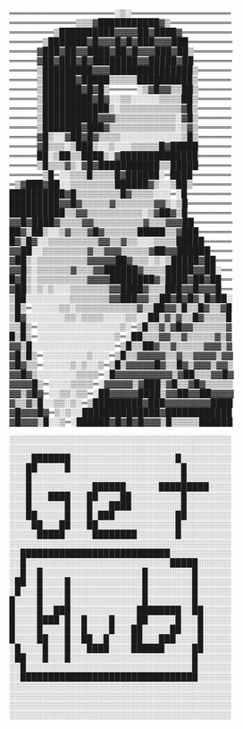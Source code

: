 ═══════════════════░▒░══════════════════
════════════▒▒▒▓███████████▓▒═══════════
════════▒██████████▓▓▓▓██▓████▓═════════
══════▒███████▓█▓▓▓█▓█▓███▓▓▓███════════
═════▓███▓██▓▓████▓██▓█▓▓▓███▓██▒═══════
═════▓██▓███▓█▓████████▓▓█████▓██═══════
═════▒█████████▓▓▓███████████████▒══════
═════▒██████▓█████▒▒▒▒▒██████████▒══════
═════▒███████▓█▓█▒═════░▒▓█▓▓▒▒██▒══════
═════▒█████████▓█▓░░▒▒░░░░░▒▒▒▒██▒══════
═════▒████████████▒░▒▒▒▒▒▒▒▒▒▒▒▓█▒══════
═════▒██████████▓▓▓▒▒▒▒▒▒▒▒▒▒▒░▓█▒══════
═════▒███████▓███▓▒▒▒▒▒▒▒▒▒▒▒▒░▒▓▒══════
═════▓█▒░░▓██▓█▓▒▒▒▒░░░░░░░░░░░▒█▒══════
═════▓█▒▒▒░▒███▒░░▒░░░▒▒▒▒▒█▓█████══════
═════██░▒██▒▒████▒░▓██████████████══════
═════▒█▒▒▒▓▒░▓█▓███████████▒▒█████══════
══════▒█═░░▒▒▒█▒▒▒▒█▓██████░═████═══════
═▒▓███▓██░░▒▒▒▒▒▒▒▒██████▓▒░░▒██▒═══════
██████████▓█▒▒▒▒▒▒▒▒█▓▒▒▒▒░░░═░█════════
█████████▓▓█▓▒▒▒▒▒▓▒▒▒▒▒▒▒▓▓▒░▒█════════
██████████▒▒▓▓▒▒▒▒▒▒▒▒▒▒░▒▓██▓▒█════════
▓▓█▓████▓▒▒▒▒▓▓▒▒▒▒▒▒▒▒▒▓▒▒▒▓▓▓██═══════
██▓▒██▒░░▒▓▒▒▒▓█▓▒▒▒▒▒▒█████▒▒▓███══════
█▓▒█▓░░▒▒▒▒▒▒▒▒▒▓▓▒▒▓▒▒░░░▒▒▒▒█████═════
▓▓██░░▒▒▒▒▒▒▒▒▓▒▒▓▓▓▒▒▒▒▒▓██▓▓██████════
▓██▒░▒▒▒▒▒▒▒▒▒▓▓▓▓▓██▓▒▒▒░▒░▒█████▓██═══
▓▓█▒░▒▒▒▒▒▒▓▒▒▒▓▓██████▓▒▒▒▒█████▓▓██░══
█▓█▒░▒▒▒▒▒▒▒▒▒▓▓▓▓████████▓▒████▓██▓██══
▓██▒░▒░▒░░░▒▒▒▒▒▒▒▓▓████▓▒▒▒███▓▓█▓▓▓█══
▒██░░░░░░░░▒▒▒▒▒▒▒▓▓███▓▓▒▒██▓█▓█▓▒█▓██░
▒█▒═░░░░░▒▒░▒▒▒▒▒▒▒▒▒▒▒▓▒▒██▓▓▒█▒▒█▓▒▒▓█
▒█▓░░░░░░░▒▒░▒▒▒▒░░░░▒▒░░██▒▓▒▓▒▒█▓▒▒▒▒█
▒▒█▒═░░░░░░░░░░░░░░░▒░═▒█▒▒▓▒▓█▓▓▒▒▒▒▒▒▓
█▒█▒═░░░░░░░░░░░░░░▒═░██▒▒▒▓▓▒▒▓▒▒▒▒▒▓▒▓
▓▓▒█░░░░░░░░░░░░░░░═▒█▒▒██▓▒▒▓▒▒▒▒▒▓▓▓▒▓
▓█▒█▒═░░░░░░░░▒░░░═▒█▒▒▓▓▓▓▓▒▒▓▒▒▓▓▓▓▒▓▓
▓█▓▒▒═░░░░░▒░▒░░▒═▒█▒▓▓▓▓▓█▓▒▒█▓▒▓▓▓▒▓▓▒
▓▓█▓▒░░░░░░░▒▒▒▒═░█▓▓▓▓▓▓▓▓▓▓▒▓██▒▒▒▓▓█▓
▓▓▓▓█▒═░░░░▒▒▒▒═░▓▓▓▓▓▒▓███▒▓█▒▒▓█▓▒▒▒▒▒
▓▓▒▓█▓═░░▒▒░▒▒═░██▓▓▓▓▓████▒▓▓██▓▓██▓▓▓▓
▓▒▒▓▒█░░▒▒░▒░═▒█████████▓███▓▓▓▓▓▓▓▓████
▓█▓▓▓█▓═▒░▒░░██████████████▓████████████
▓█▓▓▓▒█░░▒═░██████▓█▓█▓█▓▓▓▒█▒▒▒▒▒██████

░░░░░░░░░░░░░░░░░░░░░░░░░░░░░░░░░░░░░░░░
░░░░░░░░░░░░░░░░░░░░░░░░░░░░░░░░░░░░░░░░
░░░░███████░░░░░░░░░░░░░░░░░░░█░░░░░░░░░
░░░██░░░░░█░░░░░░░░░░░░░░░░░░░░█░░░░░░░░
░░░█░░░░░░░░░░░░░░░░░░░░░░░░░░░█░░░░░░░░
░░░█░░░░░░░░░░░██████░░░░░░█████████░░░░
░░░█░░░████░░░██░░░░██░░░░░░░░░█░░░░░░░░
░░░█░░░░░░█░░░█░░░████░░░░░░░░░█░░░░░░░░
░░░██░░░░░█░░░█░███░░░░░░░░░░░██░░░░░░░░
░░░░██░░░██░░░██░░░░░░░░░░░░░░█░░░░░░░░░
░░░░░█████░░░░░████████░░░░░░░█░░░░░░░░░
░░░░░░░░░░░░░░░░░░░░░░░░░░░░░░░░░░░░░░░░
░░███████████████████████████░░░░░░░░░░░
░░█░░░░░░░░░░░░░░░░░░░░░░░░░░█████░░░░░░
░░█░░█░░░░░░░░░░░░░░░░░░█░░░░░░░░█░░░░░░
░██░░█░░░░█░░░░░░░░░░░░░█░░░░░░░░█░░░░░░
░█░░░█░░░░█░░░░░░░░░░░░░█░░░░░░░░█░░░░░░
█░░░░█░░░░█░░░░░░░░░░░░░█░░░░░░░░█░░░░░░
█░░░░█░░███░░░░░░░░░░░░████████░░██░░░░░
█░░░░████░█░░█░░░░█░░░░██░░░░░█░░░█░░░░░
█░░░░█░░░░█░░█░░░░█░░░██░░░░░██░░░█░░░░░
█░░░░██░░░█░░██░░█░░░░██░░░███░░░░█░░░░░
░█░░░░█░░░█░░░████░░░░██████░░░░░██░░░░░
░██░░░█░░░█░░░░░░░░░░░░░░░░░░░░░░█░░░░░░
░░█░░░░░░░░░░░░░░░░░░░░░░░░░░░░░░█░░░░░░
░░████████████████████████████████░░░░░░
░░░░░░░░░░░░░░░░░░░░░░░░░░░░░░░░░░░░░░░░
░░░░░░░░░░░░░░░░░░░░░░░░░░░░░░░░░░░░░░░░
░░░░░░░░░░░░░░░░░░░░░░░░░░░░░░░░░░░░░░░░
░░░░░░░░░░░░░░░░░░░░░░░░░░░░░░░░░░░░░░░░

